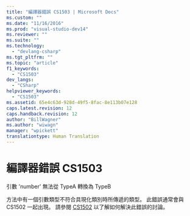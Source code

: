 ```yaml
---
title: "編譯器錯誤 CS1503 | Microsoft Docs"
ms.custom: ""
ms.date: "11/16/2016"
ms.prod: "visual-studio-dev14"
ms.reviewer: ""
ms.suite: ""
ms.technology: 
  - "devlang-csharp"
ms.tgt_pltfrm: ""
ms.topic: "article"
f1_keywords: 
  - "CS1503"
dev_langs: 
  - "CSharp"
helpviewer_keywords: 
  - "CS1503"
ms.assetid: 65e4c63d-928d-49f5-8fac-8e113b07e128
caps.latest.revision: 12
caps.handback.revision: 12
author: "BillWagner"
ms.author: "wiwagn"
manager: "wpickett"
translationtype: Human Translation
---
```

# 編譯器錯誤 CS1503
引數 'number' 無法從 TypeA 轉換為 TypeB  
  
 方法中有一個引數類型不符合具現化類別時所傳遞的類型。 此錯誤通常會與 CS1502 一起出現。 請參閱 [CS1502](../../csharp/language-reference/compiler-messages/cs1502.md) 以了解如何解決此錯誤的討論。